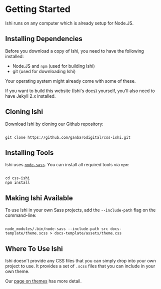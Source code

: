 # Getting Started

Ishi runs on any computer which is already setup for Node.JS.

## Installing Dependencies

Before you download a copy of Ishi, you need to have the following installed:

* Node.JS and `npm` (used for building Ishi)
* git (used for downloading Ishi)

Your operating system might already come with some of these.

If you want to build this website (Ishi's docs) yourself, you'll also need to have Jekyll 2.x installed.

## Cloning Ishi

Download Ishi by cloning our Github repository:

<pre class="language-bash command-line" data-user="you" data-host="localhost"><code class="language-bash">
git clone https://github.com/ganbarodigital/css-ishi.git
</code></pre>

## Installing Tools

Ishi uses [`node-sass`](https://github.com/sass/node-sass). You can install all required tools via `npm`:

<pre class="language-bash command-line" data-user="you" data-host="localhost"><code class="language-bash">
cd css-ishi
npm install
</code></pre>

## Making Ishi Available

To use Ishi in your own Sass projects, add the `--include-path` flag on the command-line:

<pre class="language-bash command-line" data-user="you" data-host="localhost"><code class="language-bash">
node_modules/.bin/node-sass --include-path src docs-template/theme.scss > docs-template/assets/theme.css
</code></pre>

## Where To Use Ishi

Ishi doesn't provide any CSS files that you can simply drop into your own project to use. It provides a set of `.scss` files that you can include in your own theme.

Our [page on themes](themes/) has more detail.
